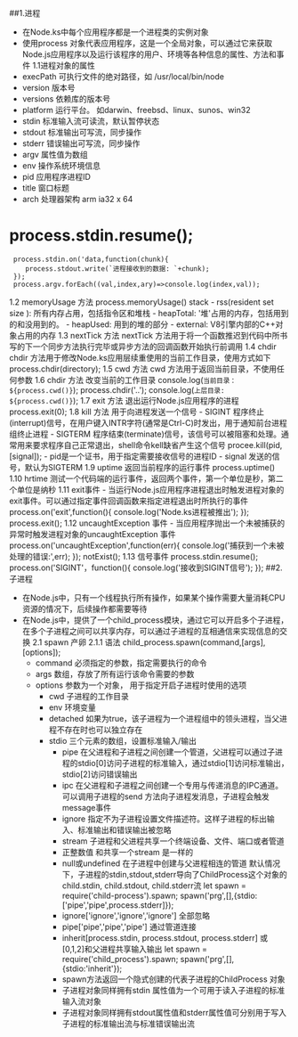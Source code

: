 ##1.进程
  - 在Node.ks中每个应用程序都是一个进程类的实例对象
  - 使用process 对象代表应用程序，这是一个全局对象，可以通过它来获取Node.js应用程序以及运行该程序的用户、环境等各种信息的属性、方法和事件
  1.1进程对象的属性
   - execPath 可执行文件的绝对路径，如 /usr/local/bin/node
   - version 版本号
   - versions 依赖库的版本号
   - platform 运行平台。 如darwin、freebsd、linux、sunos、win32
   - stdin 标准输入流可读流，默认暂停状态
   - stdout 标准输出可写流，同步操作
   - stderr 错误输出可写流，同步操作
   - argv 属性值为数组
   - env 操作系统环境信息
   - pid 应用程序进程ID
   - title 窗口标题
   - arch 处理器架构 arm ia32 x 64
   # process.stdin.resume();
     process.stdin.on('data,function(chunk){
        process.stdout.write(`进程接收到的数据: `+chunk);
     });
     process.argv.forEach((val,index,ary)=>console.log(index,val));
     
   1.2 memoryUsage 方法
     process.memoryUsage()
     stack
      - rss(resident set size ): 所有内存占用，包括指令区和堆栈
      - heapTotal: '堆'占用的内存，包括用到的和没用到的。
      - heapUsed: 用到的堆的部分
      - external: V8引擎内部的C++对象占用的内存
   1.3 nextTick 方法
     nextTick 方法用于将一个函数推迟到代码中所书写的下一个同步方法执行完毕或异步方法的回调函数开始执行前调用
   1.4 chdir
     chdir 方法用于修改Node.ks应用层续重使用的当前工作目录，使用方式如下
       process.chdir(directory);
   1.5 cwd 方法
     cwd 方法用于返回当前目录，不使用任何参数
   1.6 chdir 方法
     改变当前的工作目录
       console.log(`当前目录：${process.cwd()}`);
       process.chdir('..');
       console.log(`上层目录: ${process.cwd()}`);
   1.7 exit 方法
     退出运行Node.js应用程序的进程
       process.exit(0);
   1.8 kill 方法
     用于向进程发送一个信号
       - SIGINT 程序终止(interrupt)信号，在用户键入INTR字符(通常是Ctrl-C)时发出，用于通知前台进程组终止进程
       - SIGTERM 程序结束(terminate)信号，该信号可以被阻塞和处理。通常用来要求程序自己正常退出，shell命令kell缺省产生这个信号
        procee.kill(pid,[signal]);
          - pid是一个证书，用于指定需要接收信号的进程ID
          - signal 发送的信号，默认为SIGTERM
   1.9 uptime 
     返回当前程序的运行事件
       process.uptime()
   1.10 hrtime
     测试一个代码端的运行事件，返回两个事件，第一个单位是秒，第二个单位是纳秒
   1.11 exit事件
     - 当运行Node.js应用程序进程退出时触发进程对象的exit事件。可以通过指定事件回调函数来指定进程退出时所执行的事件
       process.on('exit',function(){
        console.log('Node.ks进程被推出');
       });
       process.exit();
   1.12 uncaughtException 事件
     - 当应用程序抛出一个未被捕获的异常时触发进程对象的uncaughtException 事件
       process.on('uncaughtException',function(err){
            console.log('捕获到一个未被处理的错误:',err);
       });
       notExist();
   1.13 信号事件
       process.stdin.resume();
       process.on('SIGINT'，function(){
            console.log('接收到SIGINT信号');
       });
 ##2. 子进程
   - 在Node.js中，只有一个线程执行所有操作，如果某个操作需要大量消耗CPU资源的情况下，后续操作都需要等待
   - 在Node.js中，提供了一个child_process模块，通过它可以开启多个子进程，在多个子进程之间可以共享内存，可以通过子进程的互相通信来实现信息的交换
   2.1 spawn 产卵
     2.1.1 语法
       child_process.spawn(command,[args],[options]);
        - command 必须指定的参数，指定需要执行的命令
        - args 数组，存放了所有运行该命令需要的参数
        - options 参数为一个对象， 用于指定开启子进程时使用的选项
          - cwd 子进程的工作目录
          - env 环境变量
          - detached 如果为true，该子进程为一个进程组中的领头进程，当父进程不存在时也可以独立存在
          - stdio 三个元素的数组，设置标准输入/输出
            - pipe 在父进程和子进程之间创建一个管道，父进程可以通过子进程的stdio[0]访问子进程的标准输入，通过stdio[1]访问标准输出，stdio[2]访问错误输出
            - ipc 在父进程和子进程之间创建一个专用与传递消息的IPC通道。可以调用子进程的send 方法向子进程发消息，子进程会触发message事件
            - ignore 指定不为子进程设置文件描述符。这样子进程的标出输入、标准输出和错误输出被忽略
            - stream 子进程和父进程共享一个终端设备、文件、端口或者管道
            - 正整数值 和共享一个stream 是一样的
            - null或undefined 在子进程中创建与父进程相连的管道
        默认情况下，子进程的stdin,stdout,stderr导向了ChildProcess这个对象的child.stdin, child.stdout, child.stderr流
           let spawn = require('child-process').spawn;
           spawn('prg',[],{stdio:['pipe','pipe',process.stderr]});
             - ignore['ignore','ignore','ignore'] 全部忽略
             - pipe['pipe','pipe','pipe'] 通过管道连接
             - inherit[process.stdin, process.stdout, process.stderr] 或[0,1,2]和父进程共享输入输出
            let spawn = require('child_process').spawn;
            spawn('prg',[],{stdio:'inherit'});
             - spawn方法返回一个隐式创建的代表子进程的ChildProcess 对象
             - 子进程对象同样拥有stdin 属性值为一个可用于读入子进程的标准输入流对象
             - 子进程对象同样拥有stdout属性值和stderr属性值可分别用于写入子进程的标准输出流与标准错误输出流
    